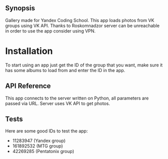## Synopsis

Gallery made for Yandex Coding School. This app loads photos from VK groups using VK API. Thanks to Roskomnadzor server can be unreachable in order to use the app consider using VPN.

# Installation

To start using an app just get the ID of the group that you want, make sure it has some albums to load from and enter the ID in the app.


## API Reference

This app connects to the server written on Python, all parameters are passed via URL. Server uses VK API to get photos.

## Tests

Here are some good IDs to test the app:

* 11283947 (Yandex group)
* 161892532 (MTG group)
* 42269285 (Pentatonix group)
